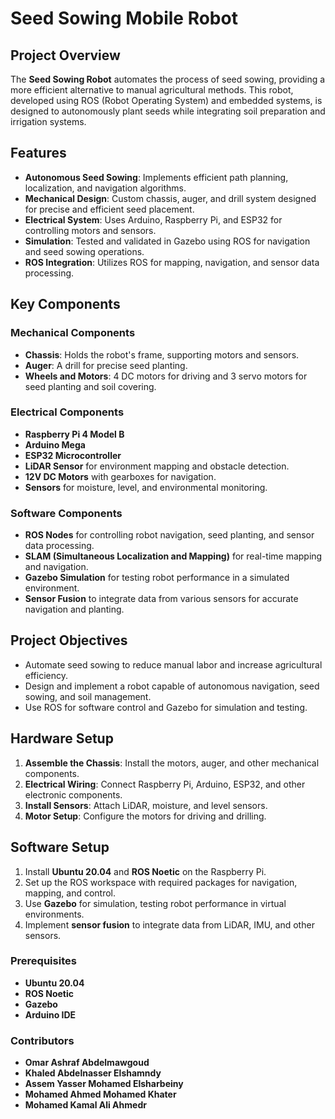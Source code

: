 # Seed Sowing Mobile Robot

## Project Overview

The **Seed Sowing Robot** automates the process of seed sowing, providing a more efficient alternative to manual agricultural methods. This robot, developed using ROS (Robot Operating System) and embedded systems, is designed to autonomously plant seeds while integrating soil preparation and irrigation systems.

## Features

- **Autonomous Seed Sowing**: Implements efficient path planning, localization, and navigation algorithms.
- **Mechanical Design**: Custom chassis, auger, and drill system designed for precise and efficient seed placement.
- **Electrical System**: Uses Arduino, Raspberry Pi, and ESP32 for controlling motors and sensors.
- **Simulation**: Tested and validated in Gazebo using ROS for navigation and seed sowing operations.
- **ROS Integration**: Utilizes ROS for mapping, navigation, and sensor data processing.

## Key Components

### Mechanical Components
- **Chassis**: Holds the robot's frame, supporting motors and sensors.
- **Auger**: A drill for precise seed planting.
- **Wheels and Motors**: 4 DC motors for driving and 3 servo motors for seed planting and soil covering.

### Electrical Components
- **Raspberry Pi 4 Model B**
- **Arduino Mega**
- **ESP32 Microcontroller**
- **LiDAR Sensor** for environment mapping and obstacle detection.
- **12V DC Motors** with gearboxes for navigation.
- **Sensors** for moisture, level, and environmental monitoring.

### Software Components
- **ROS Nodes** for controlling robot navigation, seed planting, and sensor data processing.
- **SLAM (Simultaneous Localization and Mapping)** for real-time mapping and navigation.
- **Gazebo Simulation** for testing robot performance in a simulated environment.
- **Sensor Fusion** to integrate data from various sensors for accurate navigation and planting.

## Project Objectives

- Automate seed sowing to reduce manual labor and increase agricultural efficiency.
- Design and implement a robot capable of autonomous navigation, seed sowing, and soil management.
- Use ROS for software control and Gazebo for simulation and testing.

## Hardware Setup

1. **Assemble the Chassis**: Install the motors, auger, and other mechanical components.
2. **Electrical Wiring**: Connect Raspberry Pi, Arduino, ESP32, and other electronic components.
3. **Install Sensors**: Attach LiDAR, moisture, and level sensors.
4. **Motor Setup**: Configure the motors for driving and drilling.

## Software Setup

1. Install **Ubuntu 20.04** and **ROS Noetic** on the Raspberry Pi.
2. Set up the ROS workspace with required packages for navigation, mapping, and control.
3. Use **Gazebo** for simulation, testing robot performance in virtual environments.
4. Implement **sensor fusion** to integrate data from LiDAR, IMU, and other sensors.

### Prerequisites

- **Ubuntu 20.04**
- **ROS Noetic**
- **Gazebo**
- **Arduino IDE**

### Contributors

- **Omar Ashraf Abdelmawgoud**
- **Khaled Abdelnasser Elshamndy**
- **Assem Yasser Mohamed Elsharbeiny**
- **Mohamed Ahmed Mohamed Khater**
- **Mohamed Kamal Ali Ahmedr**
